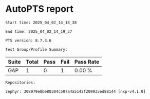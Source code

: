 # AutoPTS report

    Start time: 2025_04_02_14_18_38

    End time: 2025_04_02_14_19_37

    PTS version: 8.7.3.6
    
    Test Group/Profile Summary: 
|  Suite  | Total | Pass | Fail | Pass Rate|
|---------|-------|------|------|----------|
|GAP      |1      |0     |1     |   0.00 % |

    Repositories:

	zephyr: 308979e8be80304c507a4a5142f209935ed88144 [nxp-v4.1.0]
